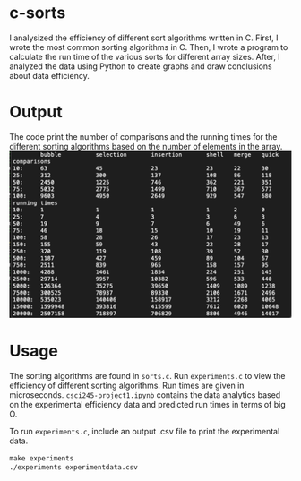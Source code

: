 # c-sorts
I analysized the efficiency of different sort algorithms written in C. First, I wrote the most common sorting algorithms in C. Then, I wrote a program to calculate the run time of the various sorts for different array sizes. After, I analyzed the data using Python to create graphs and draw conclusions about data efficiency.

# Output
The code print the number of comparisons and the running times for the different sorting algorithms based on the number of elements in the array.
![sort-experiment-output](./sort-experiment-output.png)

# Usage
The sorting algorithms are found in `sorts.c`. Run `experiments.c` to view the efficiency of different sorting algorithms. Run times are given in microseconds. `csci245-project1.ipynb` contains the data analytics based on the experimental efficiency data and predicted run times in terms of big O.

To run `experiments.c`, include an output .csv file to print the experimental data.
```
make experiments
./experiments experimentdata.csv
```
